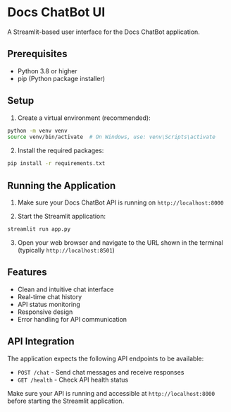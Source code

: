 # Docs ChatBot UI

A Streamlit-based user interface for the Docs ChatBot application.

## Prerequisites

- Python 3.8 or higher
- pip (Python package installer)

## Setup

1. Create a virtual environment (recommended):
```bash
python -m venv venv
source venv/bin/activate  # On Windows, use: venv\Scripts\activate
```

2. Install the required packages:
```bash
pip install -r requirements.txt
```

## Running the Application

1. Make sure your Docs ChatBot API is running on `http://localhost:8000`

2. Start the Streamlit application:
```bash
streamlit run app.py
```

3. Open your web browser and navigate to the URL shown in the terminal (typically `http://localhost:8501`)

## Features

- Clean and intuitive chat interface
- Real-time chat history
- API status monitoring
- Responsive design
- Error handling for API communication

## API Integration

The application expects the following API endpoints to be available:
- `POST /chat` - Send chat messages and receive responses
- `GET /health` - Check API health status

Make sure your API is running and accessible at `http://localhost:8000` before starting the Streamlit application. 